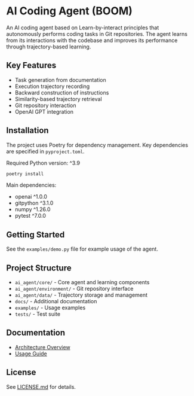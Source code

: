 # AI Coding Agent (BOOM)

An AI coding agent based on Learn-by-interact principles that autonomously performs coding tasks in Git repositories. The agent learns from its interactions with the codebase and improves its performance through trajectory-based learning.

## Key Features

- Task generation from documentation
- Execution trajectory recording
- Backward construction of instructions
- Similarity-based trajectory retrieval
- Git repository interaction
- OpenAI GPT integration

## Installation

The project uses Poetry for dependency management. Key dependencies are specified in `pyproject.toml`.

Required Python version: ^3.9

```bash
poetry install
```

Main dependencies:
- openai ^1.0.0
- gitpython ^3.1.0
- numpy ^1.26.0
- pytest ^7.0.0

## Getting Started

See the `examples/demo.py` file for example usage of the agent.

## Project Structure

- `ai_agent/core/` - Core agent and learning components
- `ai_agent/environment/` - Git repository interface
- `ai_agent/data/` - Trajectory storage and management
- `docs/` - Additional documentation
- `examples/` - Usage examples
- `tests/` - Test suite

## Documentation

- [Architecture Overview](docs/architecture.md)
- [Usage Guide](docs/usage.md)

## License

See [LICENSE.md](LICENSE.md) for details.